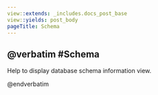 ```yaml
---
view::extends: _includes.docs_post_base
view::yields: post_body
pageTitle: Schema
---
```

@verbatim
#Schema
----------

Help to display database schema information view.

@endverbatim
